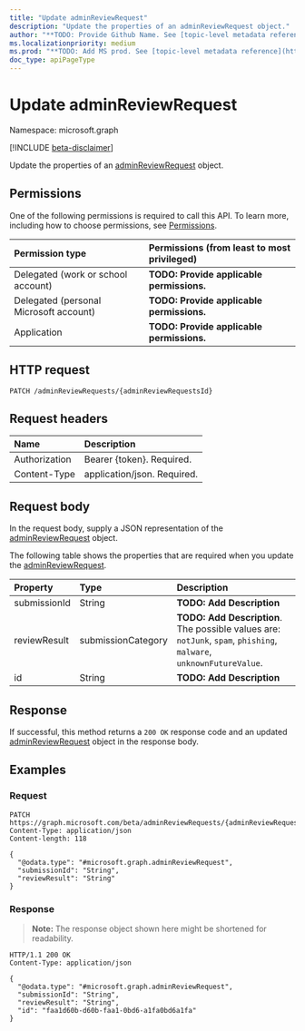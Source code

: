 ```yaml
---
title: "Update adminReviewRequest"
description: "Update the properties of an adminReviewRequest object."
author: "**TODO: Provide Github Name. See [topic-level metadata reference](https://msgo.azurewebsites.net/add/document/guidelines/metadata.html#topic-level-metadata)**"
ms.localizationpriority: medium
ms.prod: "**TODO: Add MS prod. See [topic-level metadata reference](https://msgo.azurewebsites.net/add/document/guidelines/metadata.html#topic-level-metadata)**"
doc_type: apiPageType
---
```


# Update adminReviewRequest
Namespace: microsoft.graph

[!INCLUDE [beta-disclaimer](../../includes/beta-disclaimer.md)]

Update the properties of an [adminReviewRequest](../resources/adminreviewrequest.md) object.

## Permissions
One of the following permissions is required to call this API. To learn more, including how to choose permissions, see [Permissions](/graph/permissions-reference).

|Permission type|Permissions (from least to most privileged)|
|:---|:---|
|Delegated (work or school account)|**TODO: Provide applicable permissions.**|
|Delegated (personal Microsoft account)|**TODO: Provide applicable permissions.**|
|Application|**TODO: Provide applicable permissions.**|

## HTTP request

<!-- {
  "blockType": "ignored"
}
-->
``` http
PATCH /adminReviewRequests/{adminReviewRequestsId}
```

## Request headers
|Name|Description|
|:---|:---|
|Authorization|Bearer {token}. Required.|
|Content-Type|application/json. Required.|

## Request body
In the request body, supply a JSON representation of the [adminReviewRequest](../resources/adminreviewrequest.md) object.

The following table shows the properties that are required when you update the [adminReviewRequest](../resources/adminreviewrequest.md).

|Property|Type|Description|
|:---|:---|:---|
|submissionId|String|**TODO: Add Description**|
|reviewResult|submissionCategory|**TODO: Add Description**. The possible values are: `notJunk`, `spam`, `phishing`, `malware`, `unknownFutureValue`.|
|id|String|**TODO: Add Description**|



## Response

If successful, this method returns a `200 OK` response code and an updated [adminReviewRequest](../resources/adminreviewrequest.md) object in the response body.

## Examples

### Request
<!-- {
  "blockType": "request",
  "name": "update_adminreviewrequest"
}
-->
``` http
PATCH https://graph.microsoft.com/beta/adminReviewRequests/{adminReviewRequestsId}
Content-Type: application/json
Content-length: 118

{
  "@odata.type": "#microsoft.graph.adminReviewRequest",
  "submissionId": "String",
  "reviewResult": "String"
}
```


### Response
>**Note:** The response object shown here might be shortened for readability.
<!-- {
  "blockType": "response",
  "truncated": true
}
-->
``` http
HTTP/1.1 200 OK
Content-Type: application/json

{
  "@odata.type": "#microsoft.graph.adminReviewRequest",
  "submissionId": "String",
  "reviewResult": "String",
  "id": "faa1d60b-d60b-faa1-0bd6-a1fa0bd6a1fa"
}
```

